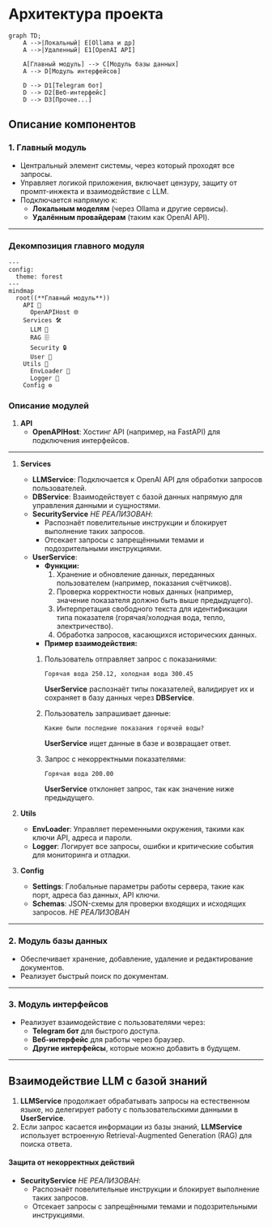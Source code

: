 # Архитектура проекта

```mermaid
graph TD;   
    A -->|Локальный| E[Ollama и др]  
    A -->|Удаленный| E1[OpenAI API]  

    A[Главный модуль] --> C[Модуль базы данных]  
    A --> D[Модуль интерфейсов]  
    
    D --> D1[Telegram бот]  
    D --> D2[Веб-интерфейс]  
    D --> D3[Прочее...]  

```



## Описание компонентов


### 1. **Главный модуль**  
   - Центральный элемент системы, через который проходят все запросы.  
   - Управляет логикой приложения, включает цензуру, защиту от промпт-инжекта и взаимодействие с LLM.  
   - Подключается напрямую к:  
     - **Локальным моделям** (через Ollama и другие сервисы).  
     - **Удалённым провайдерам** (таким как OpenAI API).  
---

### **Декомпозиция главного модуля**

```mermaid  
---
config:
  theme: forest
---
mindmap
  root((**Главный модуль**))
    API 🔗
      OpenAPIHost 🌐
    Services 🛠️
      LLM 🤖
      RAG 🗄️
      Security 🔒
      User 👥
    Utils 🔧
      EnvLoader 🔑
      Logger 📝
    Config ⚙️

```



### Описание модулей  

1. **API**  
   - **OpenAPIHost**: Хостинг API (например, на FastAPI) для подключения интерфейсов.  
---
1. **Services**  
   - **LLMService**: Подключается к OpenAI API для обработки запросов пользователей.  
   - **DBService**: Взаимодействует с базой данных напрямую для управления данными и сущностями.  
   - **SecurityService** _НЕ РЕАЛИЗОВАН_:  
      - Распознаёт повелительные инструкции и блокирует выполнение таких запросов.  
      - Отсекает запросы с запрещёнными темами и подозрительными инструкциями.   
    - **UserService**:
      - **Функции:**  
        1. Хранение и обновление данных, переданных пользователем (например, показания счётчиков).  
        2. Проверка корректности новых данных (например, значение показателя должно быть выше предыдущего).  
        3. Интерпретация свободного текста для идентификации типа показателя (горячая/холодная вода, тепло, электричество).  
        4. Обработка запросов, касающихся исторических данных.  
      - **Пример взаимодействия:**  
       1. Пользователь отправляет запрос с показаниями:  
          ```
          Горячая вода 250.12, холодная вода 300.45  
          ```
          **UserService** распознаёт типы показателей, валидирует их и сохраняет в базу данных через **DBService**.  

       2. Пользователь запрашивает данные:  
          ```
          Какие были последние показания горячей воды?  
          ```
          **UserService** ищет данные в базе и возвращает ответ.  

       3. Запрос с некорректными показателями:  
          ```
          Горячая вода 200.00  
          ```
          **UserService** отклоняет запрос, так как значение ниже предыдущего.  

2. **Utils**  
   - **EnvLoader**: Управляет переменными окружения, такими как ключи API, адреса и пароли.  
   - **Logger**: Логирует все запросы, ошибки и критические события для мониторинга и отладки.  

3. **Config**  
   - **Settings**: Глобальные параметры работы сервера, такие как порт, адреса баз данных, API ключи.  
   - **Schemas**: JSON-схемы для проверки входящих и исходящих запросов. _НЕ РЕАЛИЗОВАН_

---


### 2. **Модуль базы данных**  
   - Обеспечивает хранение, добавление, удаление и редактирование документов.  
   - Реализует быстрый поиск по документам.  
---
### 3. **Модуль интерфейсов**  
   - Реализует взаимодействие с пользователями через:  
     - **Telegram бот** для быстрого доступа.  
     - **Веб-интерфейс** для работы через браузер.  
     - **Другие интерфейсы**, которые можно добавить в будущем.  
  
---


## Взаимодействие LLM с базой знаний  

   1. **LLMService** продолжает обрабатывать запросы на естественном языке, но делегирует работу с пользовательскими данными в **UserService**.  
   2. Если запрос касается информации из базы знаний, **LLMService** использует встроенную Retrieval-Augmented Generation (RAG) для поиска ответа.  

#### Защита от некорректных действий  

- **SecurityService** _НЕ РЕАЛИЗОВАН_:  
  - Распознаёт повелительные инструкции и блокирует выполнение таких запросов.  
  - Отсекает запросы с запрещёнными темами и подозрительными инструкциями.  